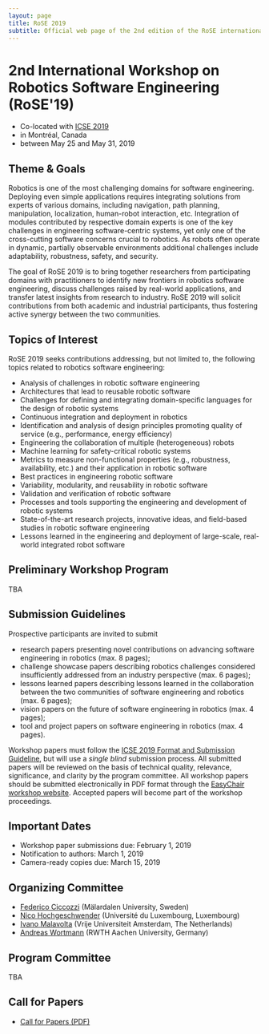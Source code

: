 ```yaml
---
layout: page
title: RoSE 2019
subtitle: Official web page of the 2nd edition of the RoSE international workshop
---
```


# 2nd International Workshop on Robotics Software Engineering (RoSE'19) 

- Co-located with [ICSE 2019](https://conf.researchr.org/home/icse-2019/) 
- in Montréal, Canada 
- between May 25 and May 31, 2019

## Theme & Goals

Robotics is one of the most challenging domains for software engineering. Deploying even simple applications requires integrating solutions from experts of various domains, including navigation, path planning, manipulation, localization, human-robot interaction, etc. Integration of modules contributed by respective domain experts is one of the key challenges in engineering software-centric systems, yet only one of the cross-cutting software concerns crucial to robotics. As robots often operate in dynamic, partially observable environments additional challenges include adaptability, robustness, safety, and security.

The goal of RoSE 2019 is to bring together researchers from participating domains with practitioners to identify new frontiers in robotics software engineering, discuss challenges raised by real-world applications, and transfer latest insights from research to industry.
RoSE 2019 will solicit contributions from both academic and industrial participants, thus fostering active synergy between the two communities.

## Topics of Interest

RoSE 2019 seeks contributions addressing, but not limited to, the following
topics related to robotics software engineering:
- Analysis of challenges in robotic software engineering
- Architectures that lead to reusable robotic software
- Challenges for defining and integrating domain-specific languages for the design of robotic systems
- Continuous integration and deployment in robotics
- Identification and analysis of design principles promoting quality of service (e.g., performance, energy efficiency) 
- Engineering the collaboration of multiple (heterogeneous) robots
- Machine learning for safety-critical robotic systems
- Metrics to measure non-functional properties (e.g., robustness, availability, etc.) and their application in robotic software
- Best practices in engineering robotic software
- Variability, modularity, and reusability in robotic software
- Validation and verification of robotic software
- Processes and tools supporting the engineering and development of robotic systems
- State-of-the-art research projects, innovative ideas, and field-based studies in robotic software engineering
- Lessons learned in the engineering and deployment of large-scale, real-world integrated robot software

## Preliminary Workshop Program 

TBA

## Submission Guidelines 

Prospective participants are invited to submit
- research papers presenting novel contributions on advancing software engineering in robotics (max. 8 pages);
- challenge showcase papers describing robotics challenges considered insufficiently addressed from an industry perspective (max. 6 pages);
- lessons learned papers describing lessons learned in the collaboration between the two communities of software engineering and robotics (max. 6 pages);
- vision papers on the future of software engineering in robotics (max. 4 pages);
- tool and project papers on software engineering in robotics (max. 4 pages).

Workshop papers must follow the [ICSE 2019 Format and Submission Guideline](https://2019.icse-conferences.org/track/icse-2019-Technical-Papers#Call-for-Papers), but will use a *single blind* submission process. All submitted papers will be reviewed on the basis of technical quality, relevance, significance, and clarity by the program committee. All workshop papers should be submitted electronically in PDF format through the [EasyChair workshop website](https://easychair.org/conferences/?conf=rose2019). Accepted papers will become part of the workshop proceedings.

## Important Dates 
- Workshop paper submissions due: February 1, 2019
- Notification to authors: March 1, 2019
- Camera-ready copies due: March 15, 2019

## Organizing Committee 
- [Federico Ciccozzi](http://www.es.mdh.se/staff/266-Federico_Ciccozzi) (Mälardalen University, Sweden)
- [Nico Hochgeschwender](https://wwwen.uni.lu/snt/people/nico_hochgeschwender) (Université du Luxembourg, Luxembourg)
- [Ivano Malavolta](http://www.ivanomalavolta.com/pu) (Vrije Universiteit Amsterdam, The Netherlands)
- [Andreas Wortmann](http://www.wortmann.ac/) (RWTH Aachen University, Germany)

## Program Committee 

TBA

## Call for Papers 
- [Call for Papers (PDF)](https://github.com/awortmann/awortmann.github.io/raw/master/downloads/rose2019/rose2018_cfp.pdf)
